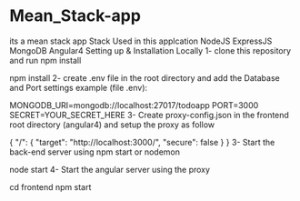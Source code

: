 # Mean_Stack-app
its a mean stack app 
Stack Used in this applcation
NodeJS
ExpressJS
MongoDB
Angular4
Setting up & Installation Locally
1- clone this repository and run npm install


npm install
2- create .env file in the root directory and add the Database and Port settings example (file .env):

MONGODB_URI=mongodb://localhost:27017/todoapp
PORT=3000
SECRET=YOUR_SECRET_HERE
3- Create proxy-config.json in the frontend root directory (angular4) and setup the proxy as follow

{
  "/": {
    "target": "http://localhost:3000/",
    "secure": false
  }
}
3- Start the back-end server using npm start or nodemon 

node start
4- Start the angular server using the proxy

cd frontend
npm start

